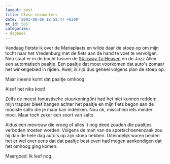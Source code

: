 ```yaml
---
layout: post
title: Close encounters
date: '2003-08-06 18:58:47 +0200'
mt_id: 505
categories:
- dagboek
---
```

Vandaag fietste ik over de Mariaplaats en wilde daar de stoep op om mijn tocht naar het Vredenburg met de fiets aan de hand te voet te vervolgen. Nou staat er in de bocht tussen de <a href="http://www.stairway.nl/">Stairway To Heaven</a> en de Jazz Alley een automatisch paaltje. Een paaltje dat moet voorkomen dat auto's zomaar het winkelgebied in rijden. Awel, ik rijd dus geheel volgens plan de stoep op.

Maar ineens komt dat paaltje omhoog!

Alsof het niks kost!

Zelfs de meest fantastische stuurkoning(in) had het niet kunnen redden: mijn trapper bleef hangen achter het paaltje en mijn fiets begon aan de mooiste salto die je maar kan indenken. Nou ok, misschien iets minder mooi. Maar toch zeker een soort van salto.

Aldus een mevrouw die vroeg of alles 't nog deed zouden die paaltjes verboden moeten worden. Volgens de man van de sportschoenenzaak zou hij dan de hele dag auto's op zijn stoep hebben. Uiteindelijk waren beiden het er wel over eens dat dat paaltje best even had mogen aankondigen dat het omhoog ging komen.

Maargoed. Ik leef nog.
